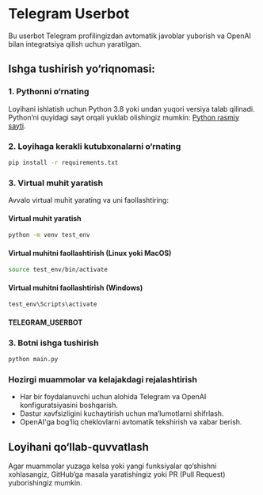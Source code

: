 # Telegram Userbot

Bu userbot Telegram profilingizdan avtomatik javoblar yuborish va OpenAI bilan integratsiya qilish uchun yaratilgan.

## Ishga tushirish yo‘riqnomasi:

### 1. Pythonni o‘rnating
Loyihani ishlatish uchun Python 3.8 yoki undan yuqori versiya talab qilinadi. Python’ni quyidagi sayt orqali yuklab olishingiz mumkin: [Python rasmiy sayti](https://www.python.org).

### 2. Loyihaga kerakli kutubxonalarni o‘rnating
```bash
pip install -r requirements.txt
```
### 3. Virtual muhit yaratish
Avvalo virtual muhit yarating va uni faollashtiring:

#### Virtual muhit yaratish
```bash
python -m venv test_env
```
#### Virtual muhitni faollashtirish (Linux yoki MacOS)
```bash
source test_env/bin/activate
```
#### Virtual muhitni faollashtirish (Windows)
```bash
test_env\Scripts\activate
```
#### TELEGRAM_USERBOT


### 3. Botni ishga tushirish
```bash
python main.py
```

### Hozirgi muammolar va kelajakdagi rejalashtirish
- Har bir foydalanuvchi uchun alohida Telegram va OpenAI konfiguratsiyasini boshqarish.
- Dastur xavfsizligini kuchaytirish uchun ma’lumotlarni shifrlash.
- OpenAI'ga bog‘liq cheklovlarni avtomatik tekshirish va xabar berish.

## Loyihani qo‘llab-quvvatlash
Agar muammolar yuzaga kelsa yoki yangi funksiyalar qo‘shishni xohlasangiz, GitHub’ga masala yaratishingiz yoki PR (Pull Request) yuborishingiz mumkin.